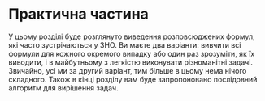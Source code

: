 # Практична частина

У цьому роздiлi буде розглянуто виведення розповсюджених формул, якi часто зустрiчаються у ЗНО. Ви маєте два варiанти: вивчити всi формули для кожного окремого випадку або один раз зрозумiти, як їх виводити, i в майбутньому з легкiстю виконувати рiзноманiтнi задачi. Звичайно, усi ми за другий варiант, тим бiльше в цьому нема нiчого складного. Також в кiнцi роздiлу вам буде запропоновано послiдовний алгоритм для вирiшення задач.